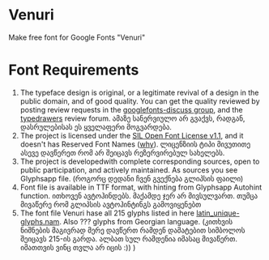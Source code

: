 # Venuri
Make free font for Google Fonts "Venuri"


# Font Requirements

1. The typeface design is original, or a legitimate revival of a design in the public domain, and of good quality. You can get the quality reviewed by posting review requests in the [googlefonts-discuss group](https://groups.google.com/forum/#!forum/googlefonts-discuss), and the [typedrawers](http://typedrawers.com/categories/critiques%E2%80%94type-design) review forum. ამაზე სანერვიულო არ გვაქვს, რადგან, დასრულებისას ეს ყველაფერი მოგვარდება.
2. The project is licensed under the [SIL Open Font License v1.1](http://scripts.sil.org/OFL), and it doesn't has Reserved Font Names ([why](https://github.com/simoncozens/silson/issues/1)). ლიცენზიის ტიპი მივუთითე ასევე დავწერეთ რომ არ შეიცავს რეზერვირებულ სახელებს.
3. The project is developedwith complete corresponding sources, open to public participation, and actively maintained. As sources you see Glyphsapp file. (როგორც დედანი ჩვენ გვექნება გლიპსის ფაილი)
4. Font file is available in TTF format, with hinting from Glyphsapp Autohint function. ითხოვენ ავტოჰინდებს. მაქამდე ჯერ არ მივსულვართ. თუმცა მივაწერე რომ გლიპსის ავტოჰინტინგს გამოვიყენებთ
5. The font file Venuri hase all  215 glyphs listed in here [latin_unique-glyphs.nam](https://github.com/google/fonts/blob/master/tools/encodings/latin_unique-glyphs.nam). Also ??? glyphs from Georgian language. (კითხვის ნიშნების მაგივრად მერე დავწერთ რამდენ დამატებით სიმბოლოს შეიცავს 215-ის გარდა. ალბათ სულ რამდენია იმასაც მივაწერთ. იმათთვის ვინც თვლა არ იცის :)) ) 
